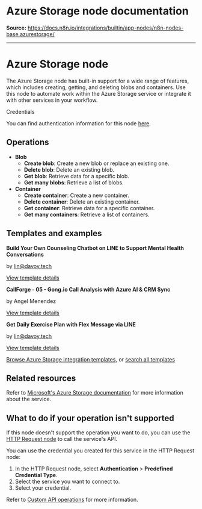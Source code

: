 # Azure Storage node documentation

**Source:** https://docs.n8n.io/integrations/builtin/app-nodes/n8n-nodes-base.azurestorage/

---

# Azure Storage node

The Azure Storage node has built-in support for a wide range of features, which includes creating, getting, and deleting blobs and containers. Use this node to automate work within the Azure Storage service or integrate it with other services in your workflow.

Credentials

You can find authentication information for this node [here](../../credentials/azurestorage/).

## Operations

- **Blob**
  - **Create blob**: Create a new blob or replace an existing one.
  - **Delete blob**: Delete an existing blob.
  - **Get blob**: Retrieve data for a specific blob.
  - **Get many blobs**: Retrieve a list of blobs.
- **Container**
  - **Create container**: Create a new container.
  - **Delete container**: Delete an existing container.
  - **Get container**: Retrieve data for a specific container.
  - **Get many containers**: Retrieve a list of containers.

## Templates and examples

**Build Your Own Counseling Chatbot on LINE to Support Mental Health Conversations**

by lin@davoy.tech

[View template details](https://n8n.io/workflows/2975-build-your-own-counseling-chatbot-on-line-to-support-mental-health-conversations/)

**CallForge - 05 - Gong.io Call Analysis with Azure AI & CRM Sync**

by Angel Menendez

[View template details](https://n8n.io/workflows/3035-callforge-05-gongio-call-analysis-with-azure-ai-and-crm-sync/)

**Get Daily Exercise Plan with Flex Message via LINE**

by lin@davoy.tech

[View template details](https://n8n.io/workflows/2988-get-daily-exercise-plan-with-flex-message-via-line/)

[Browse Azure Storage integration templates](https://n8n.io/integrations/azure-storage/), or [search all templates](https://n8n.io/workflows/)

## Related resources

Refer to [Microsoft's Azure Storage documentation](https://learn.microsoft.com/en-us/rest/api/storageservices/) for more information about the service.

## What to do if your operation isn't supported

If this node doesn't support the operation you want to do, you can use the [HTTP Request node](../../core-nodes/n8n-nodes-base.httprequest/) to call the service's API.

You can use the credential you created for this service in the HTTP Request node:

1. In the HTTP Request node, select **Authentication** > **Predefined Credential Type**.
2. Select the service you want to connect to.
3. Select your credential.

Refer to [Custom API operations](../../../custom-operations/) for more information.
